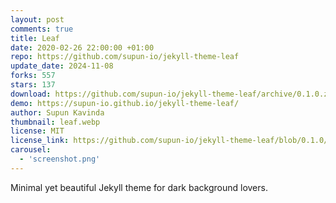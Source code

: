 ```yaml
---
layout: post
comments: true
title: Leaf
date: 2020-02-26 22:00:00 +01:00
repo: https://github.com/supun-io/jekyll-theme-leaf
update_date: 2024-11-08
forks: 557
stars: 137
download: https://github.com/supun-io/jekyll-theme-leaf/archive/0.1.0.zip
demo: https://supun-io.github.io/jekyll-theme-leaf/
author: Supun Kavinda
thumbnail: leaf.webp
license: MIT
license_link: https://github.com/supun-io/jekyll-theme-leaf/blob/0.1.0/LICENSE.txt
carousel:
  - 'screenshot.png'
---
```


Minimal yet beautiful Jekyll theme for dark background lovers.
